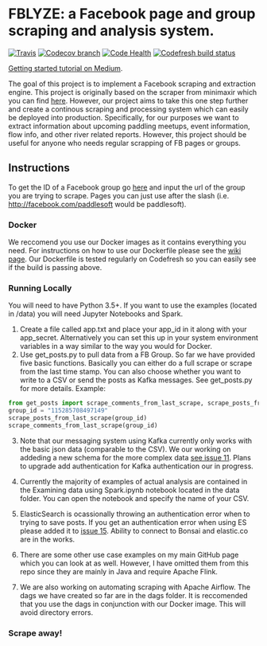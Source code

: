 # FBLYZE: a Facebook page and group scraping and analysis system.
[![Travis](https://travis-ci.org/isaacmg/fb_scraper.svg?branch=master)](https://travis-ci.org/isaacmg/fb_scraper)
[![Codecov branch](https://img.shields.io/codecov/c/github/isaacmg/fb_scraper.svg)](https://codecov.io/gh/isaacmg/fb_scraper)
[![Code Health](https://landscape.io/github/isaacmg/fb_scraper/master/landscape.svg?style=flat)](https://landscape.io/github/isaacmg/fb_scraper/master)
[![Codefresh build status]( https://g.codefresh.io/api/badges/build?repoOwner=isaacmg&repoName=fb_scraper&branch=master&pipelineName=fb_scraper&accountName=isaacmg&type=cf-2)]( https://g.codefresh.io/repositories/isaacmg/fb_scraper/builds?filter=trigger:build;branch:master;service:58e3576497ef5f0100e617c8~fb_scraper)

[Getting started tutorial on Medium](https://medium.com/@paddlesoft/building-a-full-service-facebook-scraping-and-analysis-engine-e6b5e45e3ea3).

The goal of this project is to implement a Facebook scraping and extraction engine. This project is originally based on the scraper from minimaxir which you can find [here](https://github.com/minimaxir/facebook-page-post-scraper). However, our project aims to take this one step further and create a continous scraping and processing system which can easily be deployed into production. Specifically, for our purposes we want to extract information about upcoming paddling meetups, event information, flow info, and other river related reports. However, this project should be useful for anyone who needs regular scrapping of FB pages or groups.

## Instructions

To get the ID of a Facebook group go [here](https://lookup-id.com) and input the url of the group you are trying to scrape. Pages you can just use after the slash (i.e. http://facebook.com/paddlesoft would be paddlesoft).
### Docker
We reccomend you use our Docker images as it contains everything you need. For instructions on how to use our Dockerfile please see the [wiki page](https://github.com/isaacmg/fb_scraper/wiki/Docker-Image). Our Dockerfile is tested regularly on Codefresh so you can easily see if the build is passing above.

### Running Locally

You will need to have Python 3.5+. If you want to use the examples (located in /data) you will need Jupyter Notebooks and Spark.

1. Create a file called app.txt and place your app_id in it along with your app_secret. Alternatively you can set this up in your system environment variables in a way similar to the way you would for Docker.
2. Use get_posts.py to pull data from a FB Group. So far we have provided five basic functions. Basically you can either do a full scrape or scrape from the last time stamp. You can also choose whether you want to write to a CSV or send the posts as Kafka messages. See get_posts.py for more details.
Example:
```python
from get_posts import scrape_comments_from_last_scrape, scrape_posts_from_last_scrape
group_id = "115285708497149"
scrape_posts_from_last_scrape(group_id)
scrape_comments_from_last_scrape(group_id)
```
3. Note that our messaging system using Kafka currently only works with the basic json data (comparable to the CSV). We our working on addeding a new schema for the more complex data [see issue 11](https://github.com/isaacmg/fb_scraper/issues/11).  Plans to upgrade add authentication for Kafka authentication our in progress.

4. Currently the majority of examples of actual analysis are contained in the Examining data using Spark.ipynb notebook located in the data folder. You can open the notebook and specify the name of your CSV.

5. ElasticSearch is ocassionally throwing an authentication error when to trying to save posts. If you get an authentication error when using ES please added it to [issue 15](https://github.com/isaacmg/fb_scraper/issues/15). Ability to connect to Bonsai and elastic.co are in the works.

6. There are some other use case examples on my main GitHub page which you can look at as well. However, I have omitted them from this repo since they are mainly in Java and require Apache Flink.

7. We are also working on automating scraping with Apache Airflow. The dags we have created so far are in the dags folder. It is reccomended that you use the dags in conjunction with our Docker image. This will avoid directory errors.


### Scrape away!
